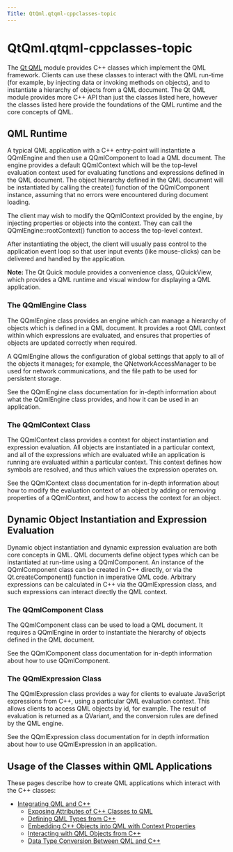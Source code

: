 ```yaml
---
Title: QtQml.qtqml-cppclasses-topic
---
```


# QtQml.qtqml-cppclasses-topic

<span class="subtitle"></span>
<!-- $$$qtqml-cppclasses-topic.html-description -->
<p>The <a href="QtQml.qtqml-index.md">Qt QML</a> module provides C++ classes which implement the QML framework. Clients can use these classes to interact with the QML run-time (for example, by injecting data or invoking methods on objects), and to instantiate a hierarchy of objects from a QML document. The Qt QML module provides more C++ API than just the classes listed here, however the classes listed here provide the foundations of the QML runtime and the core concepts of QML.</p>
<h2 id="qml-runtime">QML Runtime</h2>
<p>A typical QML application with a C++ entry-point will instantiate a QQmlEngine and then use a QQmlComponent to load a QML document. The engine provides a default QQmlContext which will be the top-level evaluation context used for evaluating functions and expressions defined in the QML document. The object hierarchy defined in the QML document will be instantiated by calling the create() function of the QQmlComponent instance, assuming that no errors were encountered during document loading.</p>
<p>The client may wish to modify the QQmlContext provided by the engine, by injecting properties or objects into the context. They can call the QQmlEngine::rootContext() function to access the top-level context.</p>
<p>After instantiating the object, the client will usually pass control to the application event loop so that user input events (like mouse-clicks) can be delivered and handled by the application.</p>
<p><b>Note: </b>The Qt Quick module provides a convenience class, QQuickView, which provides a QML runtime and visual window for displaying a QML application.</p>
<h3 >The QQmlEngine Class</h3>
<p>The QQmlEngine class provides an engine which can manage a hierarchy of objects which is defined in a QML document. It provides a root QML context within which expressions are evaluated, and ensures that properties of objects are updated correctly when required.</p>
<p>A QQmlEngine allows the configuration of global settings that apply to all of the objects it manages; for example, the QNetworkAccessManager to be used for network communications, and the file path to be used for persistent storage.</p>
<p>See the QQmlEngine class documentation for in-depth information about what the QQmlEngine class provides, and how it can be used in an application.</p>
<h3 >The QQmlContext Class</h3>
<p>The QQmlContext class provides a context for object instantiation and expression evaluation. All objects are instantiated in a particular context, and all of the expressions which are evaluated while an application is running are evaluated within a particular context. This context defines how symbols are resolved, and thus which values the expression operates on.</p>
<p>See the QQmlContext class documentation for in-depth information about how to modify the evaluation context of an object by adding or removing properties of a QQmlContext, and how to access the context for an object.</p>
<h2 id="dynamic-object-instantiation-and-expression-evaluation">Dynamic Object Instantiation and Expression Evaluation</h2>
<p>Dynamic object instantiation and dynamic expression evaluation are both core concepts in QML. QML documents define object types which can be instantiated at run-time using a QQmlComponent. An instance of the QQmlComponent class can be created in C++ directly, or via the Qt.createComponent() function in imperative QML code. Arbitrary expressions can be calculated in C++ via the QQmlExpression class, and such expressions can interact directly the QML context.</p>
<h3 >The QQmlComponent Class</h3>
<p>The QQmlComponent class can be used to load a QML document. It requires a QQmlEngine in order to instantiate the hierarchy of objects defined in the QML document.</p>
<p>See the QQmlComponent class documentation for in-depth information about how to use QQmlComponent.</p>
<h3 >The QQmlExpression Class</h3>
<p>The QQmlExpression class provides a way for clients to evaluate JavaScript expressions from C++, using a particular QML evaluation context. This allows clients to access QML objects by id, for example. The result of evaluation is returned as a QVariant, and the conversion rules are defined by the QML engine.</p>
<p>See the QQmlExpression class documentation for in depth information about how to use QQmlExpression in an application.</p>
<h2 id="usage-of-the-classes-within-qml-applications">Usage of the Classes within QML Applications</h2>
<p>These pages describe how to create QML applications which interact with the C++ classes:</p>
<ul>
<li><a href="QtQml.qtqml-cppintegration-topic.md">Integrating QML and C++</a><ul>
<li><a href="QtQml.qtqml-cppintegration-exposecppattributes.md">Exposing Attributes of C++ Classes to QML</a></li>
<li><a href="QtQml.qtqml-cppintegration-definetypes.md">Defining QML Types from C++</a></li>
<li><a href="QtQml.qtqml-cppintegration-contextproperties.md">Embedding C++ Objects into QML with Context Properties</a></li>
<li><a href="QtQml.qtqml-cppintegration-interactqmlfromcpp.md">Interacting with QML Objects from C++</a></li>
<li><a href="QtQml.qtqml-cppintegration-data.md">Data Type Conversion Between QML and C++</a></li>
</ul>
</li>
</ul>
<!-- @@@qtqml-cppclasses-topic.html -->
